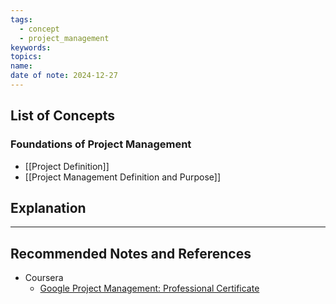 ```yaml
---
tags:
  - concept
  - project_management
keywords: 
topics: 
name: 
date of note: 2024-12-27
---
```


## List of Concepts

### Foundations of Project Management

- [[Project Definition]]
- [[Project Management Definition and Purpose]]



## Explanation





-----------
##  Recommended Notes and References



- Coursera
	- [Google Project Management: Professional Certificate](https://www.coursera.org/professional-certificates/google-project-management)
